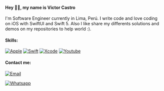 #### Hey 👋🏻, my name is Victor Castro

I'm Software Engineer currently in Lima, Perú. I write code and love coding on iOS with SwiftUI and Swift 5.
Also I like share my differents solutions and demos on my repositories to help world  :).



#### Skills:
[![Apple](https://img.shields.io/badge/iOS-999999?style=for-the-badge&logo=apple&logoColor=white&labelColor=101010)](#)
[![Swift](https://img.shields.io/badge/Swift-FA7343?style=for-the-badge&logo=swift&logoColor=white&labelColor=101010)](#)
[![Xcode](https://img.shields.io/badge/Xcode-1575F9?style=for-the-badge&logo=xcode&logoColor=white&labelColor=101010)](#)
[![Youtube](https://img.shields.io/youtube/channel/subscribers/UCpn2lUfGdhzxpWl9AWP1oRw?style=for-the-badge&logo=youtube&logoColor=white&labelColor=101010)](https://www.youtube.com/channel/UCpn2lUfGdhzxpWl9AWP1oRw)


#### Contact me:

[![Email](https://img.shields.io/static/v1?logoColor=white&logo=gmail&message=victorcastro.io@icloud.com&color=black&label=&labelColor=101010&style=flat)](mailto:victorcastro.io@icloud.com)

[![Whatsapp](https://img.shields.io/static/v1?logoColor=white&logo=whatsapp&message=%2b51%20961509467&color=black&label=&labelColor=101010&style=flat)](https://wa.me/51961509467)

